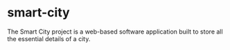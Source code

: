 # smart-city
The Smart City project is a web-based software application built to store all the essential details of a city. 
